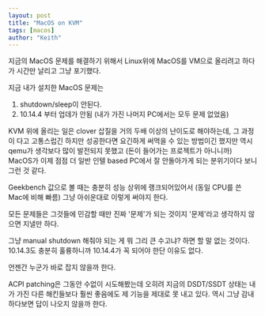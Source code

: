 ```yaml
---
layout: post
title: "MacOS on KVM"
tags: [macos]
author: "Keith"
---
```


지금의 MacOS 문제를 해결하기 위해서 Linux위에 MacOS를 VM으로 올리려고 하다가 시간만 날리고 그냥 포기했다.

지금 내가 설치한 MacOS 문제는
1) shutdown/sleep이 안된다.
2) 10.14.4 부터 업데가 안됨 (내가 가진 나머지 PC에서는 모두 문제 없었음)

KVM 위에 올리는 일은 clover 삽질을 거의 두배 이상의 난이도로 해야하는데, 그 과정이 다고 고통스럽긴 하지만 성공한다면 요긴하게 써먹을 수 있는 방법이긴 했지만 역시 qemu가 생각보다 많이 발전되지 못했고 (돈이 들어가는 프로젝트가 아니니까) MacOS가 이제 점점 더 일반 인텔 based PC에서 잘 안돌아가게 되는 분위기이다 보니 그런 것 같다.

Geekbench 값으로 볼 때는 충분히 성능 상위에 랭크되어있어서 (동일 CPU를 쓴 Mac에 비해 빠름) 그냥 아쉬운대로 이렇게 써야지 한다.

모든 문제들은 그것들에 민감할 때만 진짜 '문제'가 되는 것이지 '문제'라고 생각하지 않으면 지낼만 하다. 

그냥 manual shutdown 해줘야 되는 게 뭐 그리 큰 수고냐? 하면 할 말 없는 것이다. 10.14.3도 충분히 훌륭하니까 10.14.4가 꼭 되어야 한단 이유도 없다.

언젠간 누군가 바로 잡지 않을까 한다. 

ACPI patching은 그동안 수없이 시도해봤는데 오히려 지금의 DSDT/SSDT 상태는 내가 가진 다른 해킨들보다 훨씬 좋음에도 제 기능을 제대로 못 내고 있다. 역시 그냥 감내하다보면 답이 나오지 않을까 한다.


